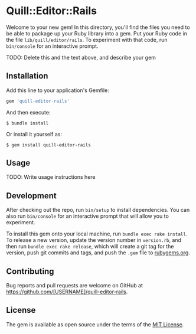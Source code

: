 # Quill::Editor::Rails

Welcome to your new gem! In this directory, you'll find the files you need to be able to package up your Ruby library into a gem. Put your Ruby code in the file `lib/quill/editor/rails`. To experiment with that code, run `bin/console` for an interactive prompt.

TODO: Delete this and the text above, and describe your gem

## Installation

Add this line to your application's Gemfile:

```ruby
gem 'quill-editor-rails'
```

And then execute:

    $ bundle install

Or install it yourself as:

    $ gem install quill-editor-rails

## Usage

TODO: Write usage instructions here

## Development

After checking out the repo, run `bin/setup` to install dependencies. You can also run `bin/console` for an interactive prompt that will allow you to experiment.

To install this gem onto your local machine, run `bundle exec rake install`. To release a new version, update the version number in `version.rb`, and then run `bundle exec rake release`, which will create a git tag for the version, push git commits and tags, and push the `.gem` file to [rubygems.org](https://rubygems.org).

## Contributing

Bug reports and pull requests are welcome on GitHub at https://github.com/[USERNAME]/quill-editor-rails.


## License

The gem is available as open source under the terms of the [MIT License](https://opensource.org/licenses/MIT).
